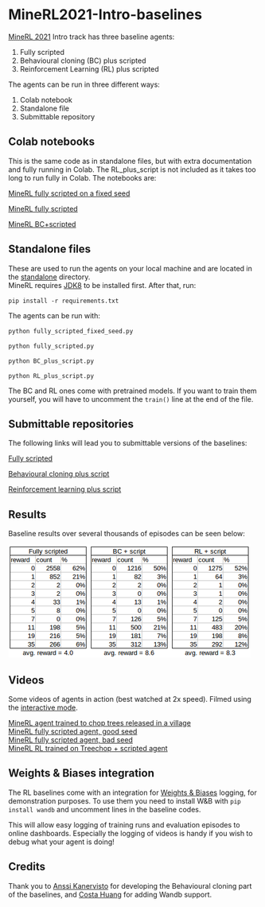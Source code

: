 # MineRL2021-Intro-baselines
[MineRL 2021](https://minerl.io/) Intro track has three baseline agents:
1. Fully scripted
2. Behavioural cloning (BC) plus scripted
3. Reinforcement Learning (RL) plus scripted

The agents can be run in three different ways:
1. Colab notebook
2. Standalone file
3. Submittable repository

## Colab notebooks
This is the same code as in standalone files, but with extra documentation and fully running in Colab. The RL_plus_script is not included as it takes too long to run fully in Colab. The notebooks are:

[MineRL fully scripted on a fixed seed](https://colab.research.google.com/drive/1laXCpyf0k6O8Oo1AvUK4UrnywK7IcEh3?usp=sharing)

[MineRL fully scripted](https://colab.research.google.com/drive/1ipj34U_Ub8IsTO0I80o4bUTtltERMErm?usp=sharing)

[MineRL BC+scripted](https://colab.research.google.com/drive/1qfjHCQkukFcR9w1aPvGJyQxOa-Gv7Gt_?usp=sharing)

## Standalone files
These are used to run the agents on your local machine and are located in the [standalone](https://github.com/KarolisRam/MineRL2021-Intro-baselines/tree/main/standalone) directory.  
MineRL requires [JDK8](https://www.minerl.io/docs/tutorials/index.html) to be installed first.
After that, run:  
```
pip install -r requirements.txt
```
The agents can be run with:  
```
python fully_scripted_fixed_seed.py
```
```
python fully_scripted.py
```
```
python BC_plus_script.py
```
```
python RL_plus_script.py
```
The BC and RL ones come with pretrained models. If you want to train them yourself, you will have to uncomment the `train()` line at the end of the file.

## Submittable repositories  

The following links will lead you to submittable versions of the baselines:

[Fully scripted](https://github.com/minerllabs/minerl-diamond-2021-intro-scripted-submission-kit)

[Behavioural cloning plus script](https://github.com/minerllabs/minerl-diamond-2021-intro-bc-submission-kit)

[Reinforcement learning plus script](https://github.com/minerllabs/minerl-diamond-2021-intro-rl-submission-kit)

## Results
Baseline results over several thousands of episodes can be seen below:  

![](img/baselines_tables.png)

## Videos
Some videos of agents in action (best watched at 2x speed). Filmed using the [interactive mode](https://minerl.io/docs/tutorials/minerl_tools.html#interactive-mode-minerl-interactor).  

[MineRL agent trained to chop trees released in a village](https://www.youtube.com/watch?v=f3ggLEyTHRQ)  
[MineRL fully scripted agent, good seed](https://www.youtube.com/watch?v=xtPPwPmPmkU)  
[MineRL fully scripted agent, bad seed](https://www.youtube.com/watch?v=0-uTKbHklmY)  
[MineRL RL trained on Treechop + scripted agent](https://www.youtube.com/watch?v=dtH_Yn0yWLI)  

## Weights & Biases integration

The RL baselines come with an integration for [Weights & Biases](https://wandb.ai/) logging, for demonstration purposes. To use them you need to install W&B with `pip install wandb` and uncomment lines in the baseline codes.

This will allow easy logging of training runs and evaluation episodes to online dashboards. Especially the logging of videos is handy if you wish to debug what your agent is doing!


## Credits
Thank you to [Anssi Kanervisto](https://github.com/Miffyli) for developing the Behavioural cloning part of the baselines, and [Costa Huang](https://github.com/vwxyzjn) for adding Wandb support.
